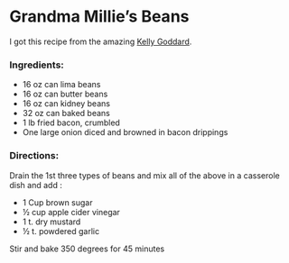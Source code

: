 # Grandma Millie’s Beans
I got this recipe from the amazing [Kelly Goddard](https://twitter.com/pandapants).

### Ingredients:
* 16 oz can lima beans
* 16 oz can butter beans
* 16 oz can kidney beans
* 32 oz can baked beans
* 1 lb fried bacon, crumbled
* One large onion diced and browned in bacon drippings

### Directions: 
Drain the 1st three types of beans and mix all of the above in a casserole dish and add :
* 1 Cup brown sugar
* ½ cup apple cider vinegar
* 1 t. dry mustard          
* ½ t. powdered garlic
 
Stir and bake 350 degrees for 45 minutes
